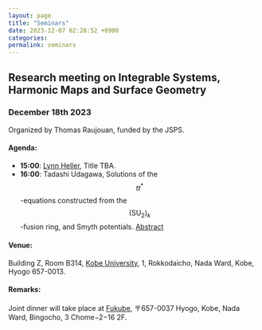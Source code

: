 ```yaml
---
layout: page
title: "Seminars"
date: 2023-12-07 02:28:52 +0900
categories:
permalink: seminars
---
```


## Research meeting on Integrable Systems, Harmonic Maps and Surface Geometry

### December 18th 2023

Organized by Thomas Raujouan, funded by the JSPS.

#### Agenda:

- **15:00**: [Lynn Heller][lynn], Title TBA.
- **16:00**: Tadashi Udagawa, Solutions of the $$tt^*$$-equations constructed from the $$(\mathrm{SU}_2)_k$$-fusion ring, and Smyth potentials. [Abstract][abstract-udagawa]


#### Venue:
Building Z, Room B314, 
[Kobe University][kobe-u], 1, Rokkodaicho, Nada Ward, Kobe, Hyogo 657-0013.

#### Remarks:

Joint dinner will take place at [Fukube][fukube], 〒657-0037 Hyogo, Kobe, Nada Ward, Bingocho, 3 Chome−2−16 2F.

[lynn]:https://bimsa.net:10000/research/geometriewerkstatt2022/lynnheller.html
[fukube]:https://maps.app.goo.gl/aTyABDkr64No3hxx8
[kobe-u]:https://maps.app.goo.gl/wf946v53NQRFtxt19
[abstract-udagawa]:/assets/pdf/abstract-udagawa.pdf